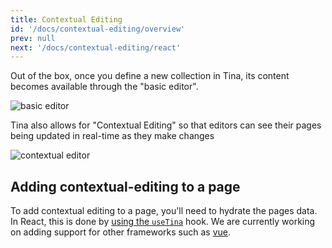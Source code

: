 ```yaml
---
title: Contextual Editing
id: '/docs/contextual-editing/overview'
prev: null
next: '/docs/contextual-editing/react'
---
```


Out of the box, once you define a new collection in Tina, its content becomes available through the "basic editor".

![basic editor](https://res.cloudinary.com/forestry-demo/image/upload/v1647455231/tina-io/docs/basic-editor.png)

Tina also allows for "Contextual Editing" so that editors can see their pages being updated in real-time as they make changes

![contextual editor](https://res.cloudinary.com/forestry-demo/image/upload/v1647455231/tina-io/docs/contextual-editing.png)

## Adding contextual-editing to a page

To add contextual editing to a page, you'll need to hydrate the pages data. In React, this is done by [using the `useTina`](/docs/contextual-editing/react) hook. We are currently working on adding support for other frameworks such as [vue](/docs/contextual-editing/vue).
